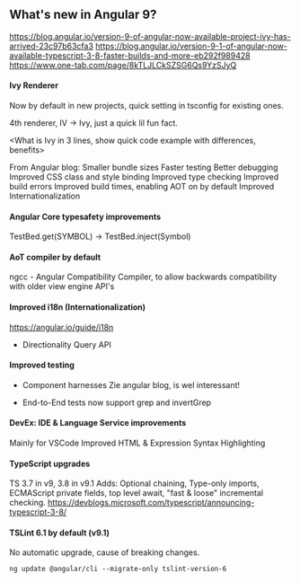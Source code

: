 ## What's new in Angular 9?
https://blog.angular.io/version-9-of-angular-now-available-project-ivy-has-arrived-23c97b63cfa3
https://blog.angular.io/version-9-1-of-angular-now-available-typescript-3-8-faster-builds-and-more-eb292f989428
https://www.one-tab.com/page/8kTLJLCkSZSG6Qs9YzSJyQ

#### Ivy Renderer
Now by default in new projects, quick setting in tsconfig for existing ones.

4th renderer, IV -> Ivy, just a quick lil fun fact.

<What is Ivy in 3 lines, show quick code example with differences, benefits>

From Angular blog:
Smaller bundle sizes
Faster testing
Better debugging
Improved CSS class and style binding
Improved type checking
Improved build errors
Improved build times, enabling AOT on by default
Improved Internationalization


#### Angular Core typesafety improvements
TestBed.get(SYMBOL) -> TestBed.inject<SYMBOL>(Symbol)

#### AoT compiler by default
ngcc - Angular Compatibility Compiler, to allow backwards compatibility with older view engine API's

#### Improved i18n (Internationalization)
https://angular.io/guide/i18n
- Directionality Query API



#### Improved testing
- Component harnesses
Zie angular blog, is wel interessant!

- End-to-End tests now support grep and invertGrep

#### DevEx: IDE & Language Service improvements
Mainly for VSCode
Improved HTML & Expression Syntax Highlighting


#### TypeScript upgrades
TS 3.7 in v9, 3.8 in v9.1
Adds: Optional chaining, Type-only imports, ECMAScript private fields, top level await, "fast & loose" incremental checking.
https://devblogs.microsoft.com/typescript/announcing-typescript-3-8/

#### TSLint 6.1 by default (v9.1)
No automatic upgrade, cause of breaking changes.

`ng update @angular/cli --migrate-only tslint-version-6`